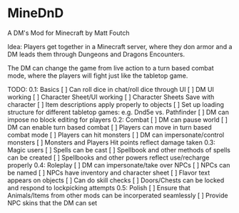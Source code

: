 # MineDnD
A DM's Mod for Minecraft
by Matt Foutch

Idea: Players get together in a Minecraft server, where they don armor and a DM leads them through Dungeons and Dragons Encounters.

The DM can change the game from live action to a turn based combat mode, where the players will fight just like the tabletop game.

TODO:
0.1: Basics
    [ ] Can roll dice in chat/roll dice through UI
    [ ] DM UI working
    [ ] Character Sheet/UI working
    [ ] Character Sheets Save with character
    [ ] Item descriptions apply properly to objects
    [ ] Set up loading structure for different tabletop games: e.g. Dnd5e vs. Pathfinder
    [ ] DM can impose no block editing for players
0.2: Combat
    [ ] DM can pause world
    [ ] DM can enable turn based combat
    [ ] Players can move in turn based combat mode
    [ ] Players can hit monsters
    [ ] DM can impersonate/control monsters
    [ ] Monsters and Players Hit points reflect damage taken
0.3: Magic users
    [ ] Spells can be cast
    [ ] Spellbook and other methods of spells can be created
    [ ] Spellbooks and other powers reflect use/recharge properly
0.4: Roleplay
    [ ] DM can impersonate/take over NPCs
    [ ] NPCs can be named 
    [ ] NPCs have inventory and character sheet
    [ ] Flavor text appears on objects
    [ ] Can do skill checks
    [ ] Doors/Chests can be locked and respond to lockpicking attempts
0.5: Polish
    [ ] Ensure that Animals/Items from other mods can be incorperated seamlessly
    [ ] Provide NPC skins that the DM can set